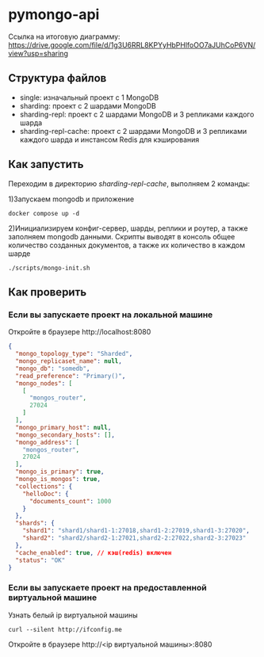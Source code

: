 # pymongo-api

Ссылка на итоговую диаграмму: https://drive.google.com/file/d/1g3U6RRL8KPYyHbPHlfoOO7aJUhCoP6VN/view?usp=sharing

## Структура файлов

- single: изначальный проект с 1 MongoDB
- sharding: проект с 2 шардами MongoDB
- sharding-repl: проект с 2 шардами MongoDB и 3 репликами каждого шарда
- sharding-repl-cache: проект с 2 шардами MongoDB и 3 репликами каждого шарда и инстансом Redis для кэширования

## Как запустить

Переходим в директорию *sharding-repl-cache*, выполняем 2 команды:

1)Запускаем mongodb и приложение

```shell
docker compose up -d
```

2)Инициализируем конфиг-сервер, шарды, реплики и роутер, а также заполняем mongodb данными.
Скрипты выводят в консоль общее количество созданных документов, а также их количество в каждом шарде

```shell
./scripts/mongo-init.sh
```
## Как проверить

### Если вы запускаете проект на локальной машине

Откройте в браузере http://localhost:8080

```json
{
  "mongo_topology_type": "Sharded",
  "mongo_replicaset_name": null,
  "mongo_db": "somedb",
  "read_preference": "Primary()",
  "mongo_nodes": [
    [
      "mongos_router",
      27024
    ]
  ],
  "mongo_primary_host": null,
  "mongo_secondary_hosts": [],
  "mongo_address": [
    "mongos_router",
    27024
  ],
  "mongo_is_primary": true,
  "mongo_is_mongos": true,
  "collections": {
    "helloDoc": {
      "documents_count": 1000
    }
  },
  "shards": {
    "shard1": "shard1/shard1-1:27018,shard1-2:27019,shard1-3:27020",
    "shard2": "shard2/shard2-1:27021,shard2-2:27022,shard2-3:27023"
  },
  "cache_enabled": true, // кэш(redis) включен
  "status": "OK"
}
```

### Если вы запускаете проект на предоставленной виртуальной машине

Узнать белый ip виртуальной машины

```shell
curl --silent http://ifconfig.me
```

Откройте в браузере http://<ip виртуальной машины>:8080